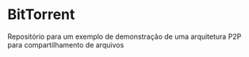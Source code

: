 # BitTorrent
Repositório para um exemplo de demonstração de uma arquitetura P2P para compartilhamento de arquivos
